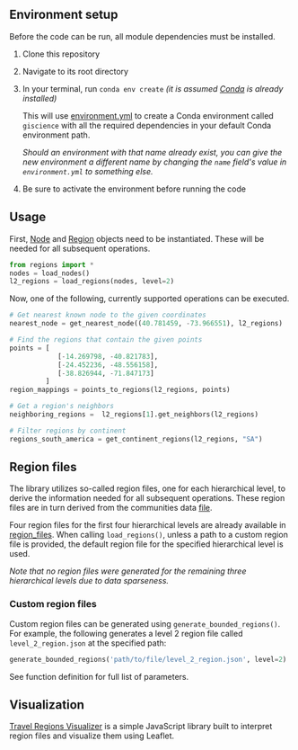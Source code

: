 ## Environment setup

Before the code can be run, all module dependencies must be installed.

1. Clone this repository
2. Navigate to its root directory
3. In your terminal, run `conda env create` _(it is assumed [Conda](https://docs.conda.io/projects/conda/en/latest/user-guide/install/) is already installed)_

   This will use [environment.yml](/environment.yml) to create a Conda environment called `giscience` with all the required dependencies in your default Conda environment path.

   _Should an environment with that name already exist, you can give the new environment a different name by changing the `name` field's value in `environment.yml` to something else._

4. Be sure to activate the environment before running the code

## Usage

First, [Node](/src/Node.py) and [Region](/src/Region.py) objects need to be instantiated. These will be needed for all subsequent operations.

```python
from regions import *
nodes = load_nodes()
l2_regions = load_regions(nodes, level=2)
```

Now, one of the following, currently supported operations can be executed.

```python
# Get nearest known node to the given coordinates
nearest_node = get_nearest_node((40.781459, -73.966551), l2_regions)

# Find the regions that contain the given points
points = [
            [-14.269798, -40.821783],
            [-24.452236, -48.556158],
            [-38.826944, -71.847173]
         ]
region_mappings = points_to_regions(l2_regions, points)

# Get a region's neighbors
neighboring_regions =  l2_regions[1].get_neighbors(l2_regions)

# Filter regions by continent
regions_south_america = get_continent_regions(l2_regions, "SA")
```

## Region files

The library utilizes so-called region files, one for each hierarchical level, to derive the information needed for all subsequent operations. These region files are in turn derived from the communities data [file](/data/communities_-1__with_distance_multi-level_geonames_cities_7).

Four region files for the first four hierarchical levels are already available in [region_files](/data/region_files). When calling `load_regions()`, unless a path to a custom region file is provided, the default region file for the specified hierarchical level is used.

_Note that no region files were generated for the remaining three hierarchical levels due to data sparseness._

### Custom region files

Custom region files can be generated using `generate_bounded_regions()`. For example, the following generates a level 2 region file called `level_2_region.json` at the specified path:

```python
generate_bounded_regions('path/to/file/level_2_region.json', level=2)
```

See function definition for full list of parameters.

## Visualization

[Travel Regions Visualizer](https://github.com/osharaki/travel_regions_visualizer) is a simple JavaScript library built to interpret region files and visualize them using Leaflet.
